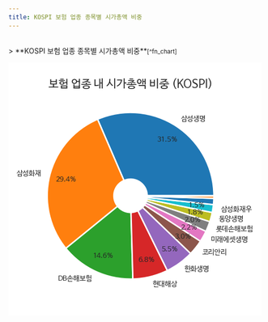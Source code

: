 ```yaml
---
title: KOSPI 보험 업종 종목별 시가총액 비중
---
```

<br>
> **KOSPI 보험 업종 종목별 시가총액 비중<a id="pie"></a>**<small>[^fn_chart]</small>

![294090](images/kospi_업종_보험_종목.png)